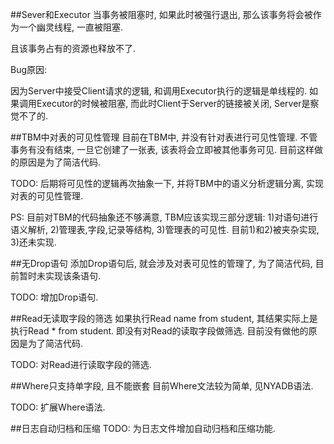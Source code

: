 ##Sever和Executor
当事务被阻塞时, 如果此时被强行退出, 那么该事务将会被作为一个幽灵线程, 一直被阻塞.

且该事务占有的资源也释放不了.

Bug原因:

因为Server中接受Client请求的逻辑, 和调用Executor执行的逻辑是单线程的.
如果调用Executor的时候被阻塞, 而此时Client于Server的链接被关闭, Server是察觉不了的.


##TBM中对表的可见性管理
目前在TBM中, 并没有针对表进行可见性管理.
不管事务有没有结束, 一旦它创建了一张表, 该表将会立即被其他事务可见.
目前这样做的原因是为了简洁代码.

TODO: 后期将可见性的逻辑再次抽象一下, 并将TBM中的语义分析逻辑分离, 实现对表的可见性管理.

PS: 目前对TBM的代码抽象还不够满意, TBM应该实现三部分逻辑: 1)对语句进行语义解析, 2)管理表,字段,记录等结构, 3)管理表的可见性. 目前1)和2)被夹杂实现, 3)还未实现.


##无Drop语句
添加Drop语句后, 就会涉及对表可见性的管理了, 为了简洁代码, 目前暂时未实现该条语句.

TODO: 增加Drop语句.

##Read无读取字段的筛选
如果执行Read name from student, 其结果实际上是执行Read * from student.
即没有对Read的读取字段做筛选.
目前没有做他的原因是为了简洁代码.

TODO: 对Read进行读取字段的筛选.

##Where只支持单字段, 且不能嵌套
目前Where文法较为简单, 见NYADB语法.

TODO: 扩展Where语法.

##日志自动归档和压缩
TODO: 为日志文件增加自动归档和压缩功能.
